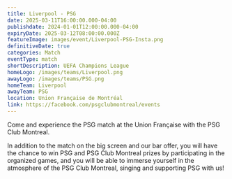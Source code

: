 ```yaml
---
title: Liverpool - PSG
date: 2025-03-11T16:00:00.000-04:00
publishdate: 2024-01-01T12:00:00.000-04:00
expiryDate: 2025-03-12T08:00:00.000Z
featureImage: images/event/Liverpool-PSG-Insta.png
definitiveDate: true
categories: Match
eventType: match
shortDescription: UEFA Champions League
homeLogo: /images/teams/Liverpool.png
awayLogo: /images/teams/PSG.png
homeTeam: Liverpool
awayTeam: PSG
location: Union Française de Montréal
link: https://facebook.com/psgclubmontreal/events
---
```


Come and experience the PSG match at the Union Française with the PSG Club Montreal.

In addition to the match on the big screen and our bar offer, you will have the chance to win PSG and PSG Club Montreal prizes by participating in the organized games, and you will be able to immerse yourself in the atmosphere of the PSG Club Montreal, singing and supporting PSG with us!
